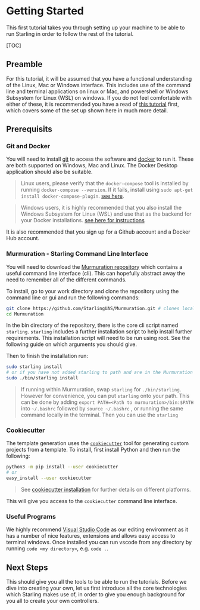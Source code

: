 # Getting Started

This first tutorial takes you through setting up your machine to be able to run Starling in order to follow the rest of the tutorial.

[TOC]

## Preamble

For this tutorial, it will be assumed that you have a functional understanding of the Linux, Mac or Windows interface. This includes use of the command line and terminal applications on linux or Mac, and powershell or Windows Subsystem for Linux (WSL) on windows. If you do not feel comfortable with either of these, it is recommended you have a read of [this tutorial](https://docs.starlinguas.dev/tutorials/introduction/#a-brief-introduction-to-linux) first, which covers some of the set up shown here in much more detail.

## Prerequisits

### Git and Docker

You will need to install [git](https://git-scm.com/downloads) to access the software and [docker](https://docs.docker.com/get-docker/) to run it.  These are both supported on Windows, Mac and Linux. The Docker Desktop application should also be suitable.

> Linux users, please verify that the `docker-compose` tool is installed by running `docker-compose --version`. If it fails, install using `sudo apt-get install docker-compose-plugin`. [see here](https://docs.docker.com/compose/install/compose-plugin/#installing-compose-on-linux-systems).

> Windows users, it is highly recommended that you also install the Windows Subsystem for Linux (WSL) and use that as the backend for your Docker installations. [see here for instructions](https://docs.docker.com/desktop/windows/wsl/)

It is also recommended that you sign up for a Github account and a Docker Hub account.

### Murmuration - Starling Command Line Interface

You will need to download the [Murmuration repository](https://github.com/StarlingUAS/Murmuration) which contains a useful command line interface (cli). This can hopefully abstract away the need to remember all of the different commands.

To install, go to your work directory and clone the repository using the command line or gui and run the following commands:

```bash
git clone https://github.com/StarlingUAS/Murmuration.git # clones locally
cd Murmuration
```

In the bin directory of the repository, there is the core cli script named `starling`. `starling` includes a further installation script to help install further requirements. This installation script will need to be run using root. See the following guide on which arguments you should give.

Then to finish the installation run:

```bash
sudo starling install
# or if you have not added starling to path and are in the Murmuration directory.
sudo ./bin/starling install
```

> If running within Murmuration, swap `starling` for `./bin/starling`. However for convenience, you can put `starling` onto your path. This can be done by adding `export PATH=<Path to murmuration>/bin:$PATH` into `~/.bashrc` followed by `source ~/.bashrc` , or running the same command locally in the terminal. Then you can use the `starling`

### Cookiecutter

The template generation uses the [`cookiecutter`](https://cookiecutter.readthedocs.io/en/stable/README.html) tool for generating custom projects from a template. To install, first install Python and then run the following:

```sh
python3 -m pip install --user cookiecutter
# or
easy_install --user cookiecutter
```

> See [cookiecutter installation](https://cookiecutter.readthedocs.io/en/stable/installation.html) for further details on different platforms.

This will give you access to the `cookiecutter` command line interface.

### Useful Programs

We highly recommend [Visual Studio Code](https://code.visualstudio.com/download) as our editing environment as it has a number of nice features, extensions and allows easy access to terminal windows. Once installed you can run vscode from any directory by running `code <my directory>`, e.g. `code .`.

## Next Steps

This should give you all the tools to be able to run the tutorials. Before we dive into creating your own, let us first introduce all the core technologies which Starling makes use of, in order to give you enough background for you all to create your own controllers.
